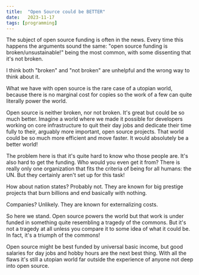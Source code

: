 ```yaml
---
title:	"Open Source could be BETTER"
date:	2023-11-17
tags: [programming]
---
```


 
The subject of open source funding is often in the news. Every time this happens the arguments sound the same: "open source funding is broken/unsustainable!" being the most common, with some dissenting that it's not broken.

I think both "broken" and "not broken" are unhelpful and the wrong way to think about it. 

What we have with open source is the rare case of a utopian world, because there is no marginal cost for copies so the work of a few can quite literally power the world.

Open source is neither broken, nor not broken. It's great but could be so much better. Imagine a world where we made it possible for developers working on core infrastructure to quit their day jobs and dedicate their time fully to their, arguably more important, open source projects. That world could be so much more efficient and move faster. It would absolutely be a better world!

The problem here is that it's quite hard to know who those people are. It's also hard to get the funding. Who would you even get it from? There is really only one organization that fits the criteria of being for all humans: the UN. But they certainly aren't set up for this task! 

How about nation states? Probably not. They are known for big prestige projects that burn billions and end basically with nothing. 

Companies? Unlikely. They are known for externalizing costs. 

So here we stand. Open source powers the world but that work is under funded in something quite resembling a tragedy of the commons. But it's not a tragedy at all unless you compare it to some idea of what it could be. In fact, it's a triumph of the commons!

Open source might be best funded by universal basic income, but good salaries for day jobs and hobby hours are the next best thing. With all the flaws it's still a utopian world far outside the experience of anyone not deep into open source. 
